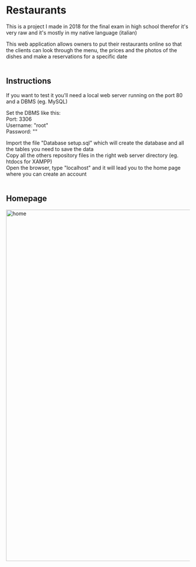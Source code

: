 # Restaurants

This is a project I made in 2018 for the final exam in high school therefor it's very raw and it's mostly in my native language (italian)

This web application allows owners to put their restaurants online so that the clients can look through the menu, the prices and the photos of the dishes and make a reservations for a specific date
<br/><br/>


<h2>Instructions</h2>

If you want to test it you'll need a local web server running on the port 80 and a DBMS (eg. MySQL)

Set the DBMS like this:<br/>
Port: 3306<br/>
Username: "root"<br/>
Password: ""

Import the file "Database setup.sql" which will create the database and all the tables you need to save the data<br/>
Copy all the others repository files in the right web server directory (eg. htdocs for XAMPP)<br/>
Open the browser, type "localhost" and it will lead you to the home page where you can create an account
<br/><br/>


<h2>Homepage</h2>
<img width="960" alt="home" src="https://user-images.githubusercontent.com/22285224/135196031-b3817b7e-ffe3-4c7a-8252-86f063a508cd.png">
